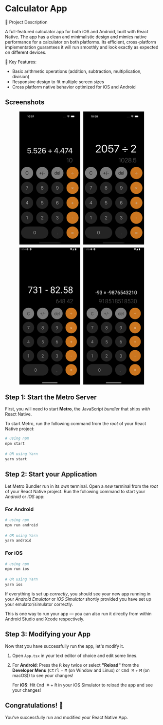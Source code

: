 # Calculator App

📱 Project Description

A full-featured calculator app for both iOS and Android, built with React Native. The app has a clean and minimalistic design and mimics native performance for a calculator on both platforms. Its efficient, cross-platform implementation guarantees it will run smoothly and look exactly as expected on different devices.

🚀 Key Features:

- Basic arithmetic operations (addition, subtraction, multiplication, division)
- Responsive design to fit multiple screen sizes
- Cross platform native behavior optimized for iOS and Android

## Screenshots

<div style="display: flex; flex-direction: column; gap: 10px;">
    <div style="display: flex; justify-content: center; gap: 10px;">
        <img src="src/assets/screenshots/ios-1.png" width="200" alt="iOS Light Mode"/>
        <img src="src/assets/screenshots/ios-2.png" width="200" alt="iOS Dark Mode"/>
    </div>
    <div style="display: flex; justify-content: center; gap: 10px;">
        <img src="src/assets/screenshots/android-1.png" width="200" alt="Android Light Mode"/>
        <img src="src/assets/screenshots/android-2.png" width="200" alt="Android Dark Mode"/>
    </div>
</div>

## Step 1: Start the Metro Server

First, you will need to start **Metro**, the JavaScript _bundler_ that ships _with_ React Native.

To start Metro, run the following command from the _root_ of your React Native project:

```bash
# using npm
npm start

# OR using Yarn
yarn start
```

## Step 2: Start your Application

Let Metro Bundler run in its _own_ terminal. Open a _new_ terminal from the _root_ of your React Native project. Run the following command to start your _Android_ or _iOS_ app:

### For Android

```bash
# using npm
npm run android

# OR using Yarn
yarn android
```

### For iOS

```bash
# using npm
npm run ios

# OR using Yarn
yarn ios
```

If everything is set up _correctly_, you should see your new app running in your _Android Emulator_ or _iOS Simulator_ shortly provided you have set up your emulator/simulator correctly.

This is one way to run your app — you can also run it directly from within Android Studio and Xcode respectively.

## Step 3: Modifying your App

Now that you have successfully run the app, let's modify it.

1. Open `App.tsx` in your text editor of choice and edit some lines.
2. For **Android**: Press the <kbd>R</kbd> key twice or select **"Reload"** from the **Developer Menu** (<kbd>Ctrl</kbd> + <kbd>M</kbd> (on Window and Linux) or <kbd>Cmd ⌘</kbd> + <kbd>M</kbd> (on macOS)) to see your changes!

   For **iOS**: Hit <kbd>Cmd ⌘</kbd> + <kbd>R</kbd> in your iOS Simulator to reload the app and see your changes!

## Congratulations! 🥳

You've successfully run and modified your React Native App.
